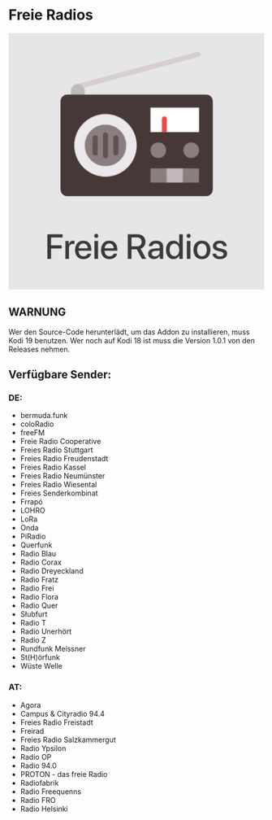 # Freie Radios

![Bild funktioniert wohl nicht.](https://raw.githubusercontent.com/madsters/plugin.audio.freieradios/master/icon.png)



## WARNUNG
Wer den Source-Code herunterlädt, um das Addon zu installieren, muss Kodi 19 benutzen. Wer noch auf Kodi 18 ist muss die Version 1.0.1 von den Releases nehmen.








## Verfügbare Sender:

### DE:
- bermuda.funk 
- coloRadio
- freeFM
- Freie Radio Cooperative
- Freies Radio Stuttgart
- Freies Radio Freudenstadt
- Freies Radio Kassel
- Freies Radio Neumünster
- Freies Radio Wiesental
- Freies Senderkombinat
- Frrapó
- LOHRO
- LoRa
- Onda
- PiRadio
- Querfunk
- Radio Blau
- Radio Corax
- Radio Dreyeckland
- Radio Fratz
- Radio Frei
- Radio Flora
- Radio Quer
- Słubfurt
- Radio T
- Radio Unerhört
- Radio Z
- Rundfunk Meissner
- St(H)örfunk
- Wüste Welle

### AT:
- Agora
- Campus & Cityradio 94.4
- Freies Radio Freistadt
- Freirad
- Freies Radio Salzkammergut
- Radio Ypsilon
- Radio OP
- Radio 94.0
- PROTON - das freie Radio
- Radiofabrik
- Radio Freequenns
- Radio FRO
- Radio Helsinki
